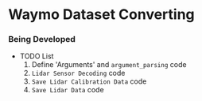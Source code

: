 # Waymo Dataset Converting

### Being Developed
- TODO List
    1. Define 'Arguments' and `argument_parsing` code 
    2. `Lidar Sensor Decoding` code
    3. `Save Lidar Calibration Data` code
    4. `Save Lidar Data` code
